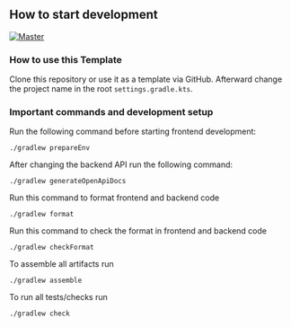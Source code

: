 ## How to start development

[![Master](https://github.com/simonhauck/gradle-semantic-versioning/actions/workflows/on-master-push.yml/badge.svg)](https://github.com/simonhauck/gradle-semantic-versioning/actions/workflows/on-master-push.yml)

### How to use this Template

Clone this repository or use it as a template via GitHub. Afterward change the project name in the
root `settings.gradle.kts`.

### Important commands and development setup

Run the following command before starting frontend development:

```shell
./gradlew prepareEnv
```

After changing the backend API run the following command:

```shell
./gradlew generateOpenApiDocs
```

Run this command to format frontend and backend code

```shell
./gradlew format
```

Run this command to check the format in frontend and backend code

```shell
./gradlew checkFormat
```

To assemble all artifacts run

```shell
./gradlew assemble
```

To run all tests/checks run

```shell
./gradlew check
```